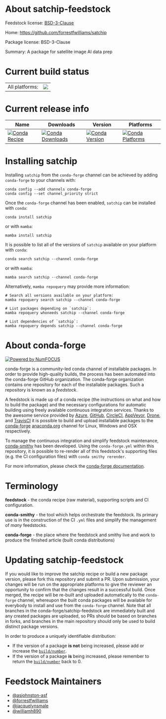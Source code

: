About satchip-feedstock
=======================

Feedstock license: [BSD-3-Clause](https://github.com/conda-forge/satchip-feedstock/blob/main/LICENSE.txt)

Home: https://github.com/forrestfwilliams/satchip

Package license: BSD-3-Clause

Summary: A package for satellite image AI data prep

Current build status
====================


<table><tr><td>All platforms:</td>
    <td>
      <a href="https://dev.azure.com/conda-forge/feedstock-builds/_build/latest?definitionId=25471&branchName=main">
        <img src="https://dev.azure.com/conda-forge/feedstock-builds/_apis/build/status/satchip-feedstock?branchName=main">
      </a>
    </td>
  </tr>
</table>

Current release info
====================

| Name | Downloads | Version | Platforms |
| --- | --- | --- | --- |
| [![Conda Recipe](https://img.shields.io/badge/recipe-satchip-green.svg)](https://anaconda.org/conda-forge/satchip) | [![Conda Downloads](https://img.shields.io/conda/dn/conda-forge/satchip.svg)](https://anaconda.org/conda-forge/satchip) | [![Conda Version](https://img.shields.io/conda/vn/conda-forge/satchip.svg)](https://anaconda.org/conda-forge/satchip) | [![Conda Platforms](https://img.shields.io/conda/pn/conda-forge/satchip.svg)](https://anaconda.org/conda-forge/satchip) |

Installing satchip
==================

Installing `satchip` from the `conda-forge` channel can be achieved by adding `conda-forge` to your channels with:

```
conda config --add channels conda-forge
conda config --set channel_priority strict
```

Once the `conda-forge` channel has been enabled, `satchip` can be installed with `conda`:

```
conda install satchip
```

or with `mamba`:

```
mamba install satchip
```

It is possible to list all of the versions of `satchip` available on your platform with `conda`:

```
conda search satchip --channel conda-forge
```

or with `mamba`:

```
mamba search satchip --channel conda-forge
```

Alternatively, `mamba repoquery` may provide more information:

```
# Search all versions available on your platform:
mamba repoquery search satchip --channel conda-forge

# List packages depending on `satchip`:
mamba repoquery whoneeds satchip --channel conda-forge

# List dependencies of `satchip`:
mamba repoquery depends satchip --channel conda-forge
```


About conda-forge
=================

[![Powered by
NumFOCUS](https://img.shields.io/badge/powered%20by-NumFOCUS-orange.svg?style=flat&colorA=E1523D&colorB=007D8A)](https://numfocus.org)

conda-forge is a community-led conda channel of installable packages.
In order to provide high-quality builds, the process has been automated into the
conda-forge GitHub organization. The conda-forge organization contains one repository
for each of the installable packages. Such a repository is known as a *feedstock*.

A feedstock is made up of a conda recipe (the instructions on what and how to build
the package) and the necessary configurations for automatic building using freely
available continuous integration services. Thanks to the awesome service provided by
[Azure](https://azure.microsoft.com/en-us/services/devops/), [GitHub](https://github.com/),
[CircleCI](https://circleci.com/), [AppVeyor](https://www.appveyor.com/),
[Drone](https://cloud.drone.io/welcome), and [TravisCI](https://travis-ci.com/)
it is possible to build and upload installable packages to the
[conda-forge](https://anaconda.org/conda-forge) [anaconda.org](https://anaconda.org/)
channel for Linux, Windows and OSX respectively.

To manage the continuous integration and simplify feedstock maintenance,
[conda-smithy](https://github.com/conda-forge/conda-smithy) has been developed.
Using the ``conda-forge.yml`` within this repository, it is possible to re-render all of
this feedstock's supporting files (e.g. the CI configuration files) with ``conda smithy rerender``.

For more information, please check the [conda-forge documentation](https://conda-forge.org/docs/).

Terminology
===========

**feedstock** - the conda recipe (raw material), supporting scripts and CI configuration.

**conda-smithy** - the tool which helps orchestrate the feedstock.
                   Its primary use is in the construction of the CI ``.yml`` files
                   and simplify the management of *many* feedstocks.

**conda-forge** - the place where the feedstock and smithy live and work to
                  produce the finished article (built conda distributions)


Updating satchip-feedstock
==========================

If you would like to improve the satchip recipe or build a new
package version, please fork this repository and submit a PR. Upon submission,
your changes will be run on the appropriate platforms to give the reviewer an
opportunity to confirm that the changes result in a successful build. Once
merged, the recipe will be re-built and uploaded automatically to the
`conda-forge` channel, whereupon the built conda packages will be available for
everybody to install and use from the `conda-forge` channel.
Note that all branches in the conda-forge/satchip-feedstock are
immediately built and any created packages are uploaded, so PRs should be based
on branches in forks, and branches in the main repository should only be used to
build distinct package versions.

In order to produce a uniquely identifiable distribution:
 * If the version of a package **is not** being increased, please add or increase
   the [``build/number``](https://docs.conda.io/projects/conda-build/en/latest/resources/define-metadata.html#build-number-and-string).
 * If the version of a package **is** being increased, please remember to return
   the [``build/number``](https://docs.conda.io/projects/conda-build/en/latest/resources/define-metadata.html#build-number-and-string)
   back to 0.

Feedstock Maintainers
=====================

* [@asjohnston-asf](https://github.com/asjohnston-asf/)
* [@forrestfwilliams](https://github.com/forrestfwilliams/)
* [@jacquelynsmale](https://github.com/jacquelynsmale/)
* [@williamh890](https://github.com/williamh890/)

